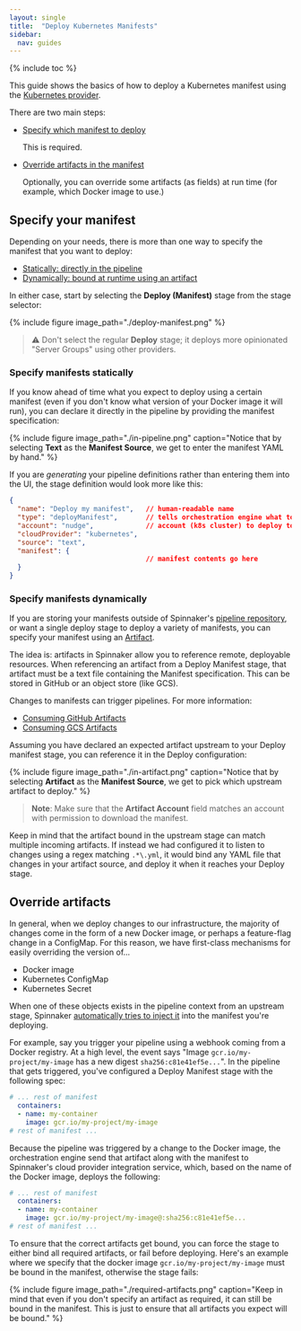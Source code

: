 ```yaml
---
layout: single
title:  "Deploy Kubernetes Manifests"
sidebar:
  nav: guides
---
```


{% include toc %}

This guide shows the basics of how to deploy a Kubernetes manifest using the
[Kubernetes provider](/setup/install/providers/kubernetes-v2).

There are two main steps:

* [Specify which manifest to deploy](#specify-your-manifest)

  This is required.

* [Override artifacts in the manifest](#override-artifacts)

  Optionally, you can override some artifacts (as fields) at run time (for
    example, which Docker image to use.)

## Specify your manifest

Depending on your needs, there is more than one way to specify the manifest
that you want to deploy:

* [Statically: directly in the pipeline](#specify-manifests-statically)
* [Dynamically: bound at runtime using an artifact](#specify-manifests-dynamically)

In either case, start by selecting the __Deploy (Manifest)__ stage
from the stage selector:

{%
  include
  figure
  image_path="./deploy-manifest.png"
%}

> :warning: Don't select the regular __Deploy__ stage; it deploys more
> opinionated "Server Groups" using other providers.

### Specify manifests statically

If you know ahead of time what you expect to deploy using a certain manifest
(even if you don't know what version of your Docker image it will run), you can
declare it directly in the pipeline by providing the manifest specification:

{%
  include
  figure
  image_path="./in-pipeline.png"
  caption="Notice that by selecting __Text__ as the __Manifest Source__, we get
  to enter the manifest YAML by hand."
%}

If you are _generating_ your pipeline definitions rather than entering
them into the UI, the stage definition would look more like this:

```json
{
  "name": "Deploy my manifest",   // human-readable name
  "type": "deployManifest",       // tells orchestration engine what to run
  "account": "nudge",             // account (k8s cluster) to deploy to
  "cloudProvider": "kubernetes",
  "source": "text",
  "manifest": {
                                  // manifest contents go here
  }
}
```

### Specify manifests dynamically

If you are storing your manifests outside of Spinnaker's
[pipeline repository](/setup/install/storage/),
or want a single deploy stage to deploy a variety of manifests, you
can specify your manifest using an [Artifact](/reference/artifacts).

The idea is: artifacts in Spinnaker allow you to reference remote, deployable
resources. When referencing an artifact from a Deploy Manifest stage, that
artifact must be a text file containing the Manifest specification.
This can be stored in GitHub or an object store (like GCS).

Changes to manifests can trigger pipelines. For more information:

* [Consuming GitHub Artifacts](/guides/user/triggers/github)
* [Consuming GCS Artifacts](/guides/user/triggers/gcs)

Assuming you have declared an expected artifact upstream to your Deploy
manifest stage, you can reference it in the Deploy configuration:

{%
  include
  figure
  image_path="./in-artifact.png"
  caption="Notice that by selecting __Artifact__ as the __Manifest Source__, we
  get to pick which upstream artifact to deploy."
%}

> __Note__: Make sure that the __Artifact Account__ field matches an account
> with permission to download the manifest.

Keep in mind that the artifact bound in the upstream stage can match multiple
incoming artifacts. If instead we had configured it to listen to changes using
a regex matching `.*\.yml`, it would bind any YAML file that changes in your
artifact source, and deploy it when it reaches your Deploy stage.

## Override artifacts

In general, when we deploy changes to our infrastructure, the majority of
changes come in the form of a new Docker image, or perhaps a feature-flag
change in a ConfigMap. For this reason, we have first-class mechanisms for
easily overriding the version of...

* Docker image
* Kubernetes ConfigMap
* Kubernetes Secret

When one of these objects exists in the pipeline context from an upstream stage,
Spinnaker [automatically tries to inject it](/reference/artifacts/in-kubernetes-v2/#binding-artifacts-in-manifests)
into the manifest you're deploying.

For example, say you trigger your pipeline using a webhook coming
from a Docker registry. At a high level, the event says "Image
`gcr.io/my-project/my-image` has a new digest `sha256:c81e41ef5e...`". In the
pipeline that gets triggered, you've configured a Deploy Manifest stage with
the following spec:

```yaml
# ... rest of manifest
  containers:
  - name: my-container
    image: gcr.io/my-project/my-image
# rest of manifest ...
```

Because the pipeline was triggered by a change to the Docker image, the
orchestration engine send that artifact along with the manifest to
Spinnaker's cloud provider integration service, which, based on the name of the
Docker image, deploys the following:

```yaml
# ... rest of manifest
  containers:
  - name: my-container
    image: gcr.io/my-project/my-image@:sha256:c81e41ef5e...
# rest of manifest ...
```

To ensure that the correct artifacts get bound, you can force the
stage to either bind all required artifacts, or fail before deploying. Here's an
example where we specify that the docker image
`gcr.io/my-project/my-image` must be bound in the manifest, otherwise the stage
fails:

{%
  include
  figure
  image_path="./required-artifacts.png"
  caption="Keep in mind that even if you don't specify an artifact as required,
  it can still be bound in the manifest. This is just to ensure that all
  artifacts you expect will be bound."
%}
